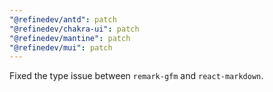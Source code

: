 ```yaml
---
"@refinedev/antd": patch
"@refinedev/chakra-ui": patch
"@refinedev/mantine": patch
"@refinedev/mui": patch
---
```


Fixed the type issue between `remark-gfm` and `react-markdown`.
